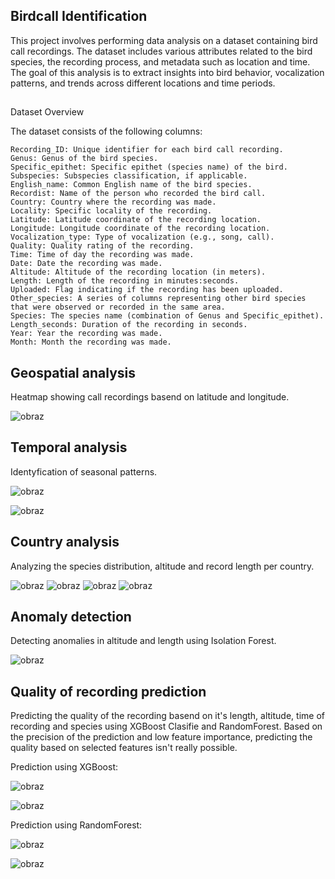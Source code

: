 ## Birdcall Identification

This project involves performing data analysis on a dataset containing bird call recordings. The dataset includes various attributes related to the bird species, the recording process, and metadata such as location and time. The goal of this analysis is to extract insights into bird behavior, vocalization patterns, and trends across different locations and time periods.

##
Dataset Overview

The dataset consists of the following columns:

    Recording_ID: Unique identifier for each bird call recording.
    Genus: Genus of the bird species.
    Specific_epithet: Specific epithet (species name) of the bird.
    Subspecies: Subspecies classification, if applicable.
    English_name: Common English name of the bird species.
    Recordist: Name of the person who recorded the bird call.
    Country: Country where the recording was made.
    Locality: Specific locality of the recording.
    Latitude: Latitude coordinate of the recording location.
    Longitude: Longitude coordinate of the recording location.
    Vocalization_type: Type of vocalization (e.g., song, call).
    Quality: Quality rating of the recording.
    Time: Time of day the recording was made.
    Date: Date the recording was made.
    Altitude: Altitude of the recording location (in meters).
    Length: Length of the recording in minutes:seconds.
    Uploaded: Flag indicating if the recording has been uploaded.
    Other_species: A series of columns representing other bird species that were observed or recorded in the same area.
    Species: The species name (combination of Genus and Specific_epithet).
    Length_seconds: Duration of the recording in seconds.
    Year: Year the recording was made.
    Month: Month the recording was made.

## Geospatial analysis
Heatmap showing call recordings basend on latitude and longitude.

![obraz](https://github.com/user-attachments/assets/34b80bb1-1973-44fd-a373-ca1f99a72721)

## Temporal analysis

Identyfication of seasonal patterns.

![obraz](https://github.com/user-attachments/assets/c8468494-70a0-4cef-aaa1-63c85c55a1ec)

![obraz](https://github.com/user-attachments/assets/b584d0af-dd43-4dcb-9a8d-20e82b440b56)

## Country analysis
Analyzing the species distribution, altitude and record length per country.

![obraz](https://github.com/user-attachments/assets/edfdacc8-5b13-4280-8649-91e1cdd0830c)
![obraz](https://github.com/user-attachments/assets/6215c69c-1dae-4c56-a630-cfdfe943a7dd)
![obraz](https://github.com/user-attachments/assets/569d92b6-c939-4116-a997-4367f2ec7368)
![obraz](https://github.com/user-attachments/assets/0eddfd28-ce14-4883-9bae-cfc1278d952b)

## Anomaly detection

Detecting anomalies in altitude and length using Isolation Forest.

![obraz](https://github.com/user-attachments/assets/5ae32fa7-36ae-4ea2-9bd6-e2db985daab1)


## Quality of recording prediction

Predicting the quality of the recording basend on it's length, altitude, time of recording and species using XGBoost Clasifie and RandomForest.
Based on the precision of the prediction and low feature importance, predicting the quality based on selected features isn't really possible.

Prediction using XGBoost:


![obraz](https://github.com/user-attachments/assets/6f04b403-0461-4c6e-a670-b2850d52f3c1)


![obraz](https://github.com/user-attachments/assets/63ba4462-4aa6-4d09-ade2-453fe8e7208b)


Prediction using RandomForest:

![obraz](https://github.com/user-attachments/assets/2d3848e4-33bf-48dd-a293-f0889301c79b)

![obraz](https://github.com/user-attachments/assets/e6b18c5e-c5a7-4190-ac9e-4a630bf08705)



